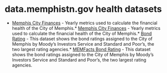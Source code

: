 # data.memphistn.gov health datasets
* [Memphis City Finances](https://data.memphistn.gov/d/fpw9-cy93) - Yearly metrics used to calculate the financial health of the City of Memphis.* [Memphis City Finances](https://data.memphistn.gov/d/fpw9-cy93) - Yearly metrics used to calculate the financial health of the City of Memphis.* [Bond Rating](https://data.memphistn.gov/d/h3u8-55zb) - This dataset shows the bond ratings assigned to the City of Memphis by Moody’s Investors Service and Standard and Poor’s, the two largest rating agencies.* [MEMFacts Bond Rating](https://data.memphistn.gov/d/3ny4-p4c8) - This dataset shows the bond ratings assigned to the City of Memphis by Moody’s Investors Service and Standard and Poor’s, the two largest rating agencies.